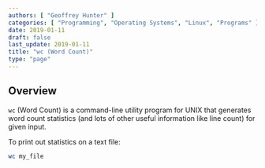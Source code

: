 ```yaml
---
authors: [ "Geoffrey Hunter" ]
categories: [ "Programming", "Operating Systems", "Linux", "Programs" ]
date: 2019-01-11
draft: false
last_update: 2019-01-11
title: "wc (Word Count)"
type: "page"
---
```


## Overview

`wc` (Word Count) is a command-line utility program for UNIX that generates word count statistics (and lots of other useful information like line count) for given input.

To print out statistics on a text file:

```bash
wc my_file
```